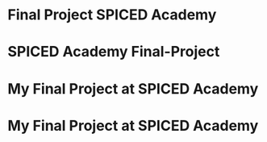 # Final Project SPICED Academy
# SPICED Academy Final-Project
# My Final Project at SPICED Academy
# My Final Project at SPICED Academy
